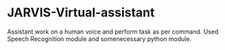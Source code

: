 # JARVIS-Virtual-assistant
Assistant work on a human voice and perform task as per command. Used Speech Recognition module and somenecessary python module.

